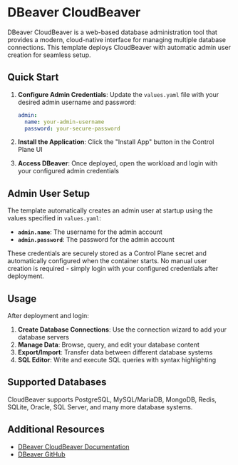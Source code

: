# DBeaver CloudBeaver

DBeaver CloudBeaver is a web-based database administration tool that provides a modern, cloud-native interface for managing multiple database connections. This template deploys CloudBeaver with automatic admin user creation for seamless setup.

## Quick Start

1. **Configure Admin Credentials**: Update the `values.yaml` file with your desired admin username and password:
   ```yaml
   admin:
     name: your-admin-username
     password: your-secure-password
   ```

2. **Install the Application**: Click the "Install App" button in the Control Plane UI

3. **Access DBeaver**: Once deployed, open the workload and login with your configured admin credentials

## Admin User Setup

The template automatically creates an admin user at startup using the values specified in `values.yaml`:

- **`admin.name`**: The username for the admin account
- **`admin.password`**: The password for the admin account

These credentials are securely stored as a Control Plane secret and automatically configured when the container starts. No manual user creation is required - simply login with your configured credentials after deployment.

## Usage

After deployment and login:
1. **Create Database Connections**: Use the connection wizard to add your database servers
2. **Manage Data**: Browse, query, and edit your database content
3. **Export/Import**: Transfer data between different database systems
4. **SQL Editor**: Write and execute SQL queries with syntax highlighting

## Supported Databases

CloudBeaver supports PostgreSQL, MySQL/MariaDB, MongoDB, Redis, SQLite, Oracle, SQL Server, and many more database systems.

## Additional Resources

- [DBeaver CloudBeaver Documentation](https://cloudbeaver.io/docs/)
- [DBeaver GitHub](https://github.com/dbeaver/cloudbeaver)
